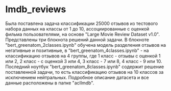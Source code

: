 # Imdb_reviews

Была поставлена задача классификации 25000 отзывов из тестового набора данных на классы от 1 до 10, ассоциированные с оценкой фильма пользователями, на основе "Large Movie Review Dataset v1.0". Представлены три блокнота решений данной задачи. В блокноте "bert_greenatom_2classes.ipynb" обучена модель разделения отзывов на негативные и позитивные, в "bert_greenatom_4classes.ipynb" - на классификацию отзывов на 4 группы, где 1 класс - отзывы с оценкой 1 или 2, 2 класс - с оценкой 3 или 4, 3 класс - 7 или 8, 4 класс - 9 или 10. Последний ноутбук "bert_greenatom_8classes.ipynb" содержит решение поставленной задачи, то есть классификацию отзывов на 10 классов за исключением нейтральных.
Подробное описание датасета и все данные расположены в папке "aclImdb".
